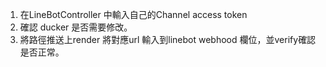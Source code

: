 1. 在LineBotController 中輸入自己的Channel access token
2. 確認 ducker 是否需要修改。
3. 將路徑推送上render 將對應url 輸入到linebot webhood 欄位，並verify確認是否正常。
